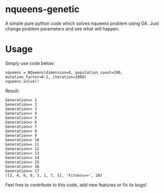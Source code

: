 # nqueens-genetic
A simple pure python code which solves nqueens problem using GA. Just change problem parameters and see what will happen.


# Usage
Simply use code below:

```batch
nqueens = NQueens(dimension=8, population_count=100, mutation_factor=0.1, iteration=2000)
nqueens.solve()
```

Result:

```batch
Generation=> 1 
Generation=> 2
Generation=> 3
Generation=> 4
Generation=> 5
Generation=> 6
Generation=> 7
Generation=> 8
Generation=> 9
Generation=> 10
Generation=> 11
Generation=> 12
Generation=> 13
Generation=> 14
Generation=> 15
Generation=> 16
Generation=> 17
([2, 4, 6, 0, 3, 1, 7, 5], 'Fitness=>', 28)
```

Feel free to contribute to this code, add new features or fix its bugs!



